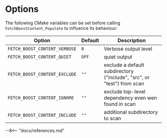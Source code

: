 # Options

The following CMake variables can be set before calling `FetchBoostContent_Populate` to influence its behaviour:

| Option                         | Default  | Description                                                            | 
|--------------------------------|----------|------------------------------------------------------------------------|
| `FETCH_BOOST_CONTENT_VERBOSE`  | `0`      | Verbose output level                                                   | 
| `FETCH_BOOST_CONTENT_QUIET`    | `OFF`    | quiet output                                                           | 
| `FETCH_BOOST_CONTENT_EXCLUDE`  | `""`     | exclude a default subdirectory ("include", "src", or "test") from scan | 
| `FETCH_BOOST_CONTENT_IGNORE`   | `""`     | exclude top-level dependency even wen found in scan                    | 
| `FETCH_BOOST_CONTENT_INCLUDE`  | `""`     | additional subdirectory to scan                                        | 

--8<-- "docs/references.md"
